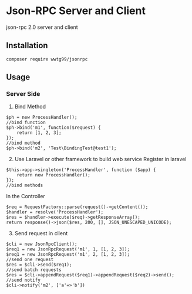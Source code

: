# Json-RPC Server and Client

json-rpc 2.0 server and client

## Installation
```
composer require wwtg99/jsonrpc
```

## Usage
### Server Side
1. Bind Method
```
$ph = new ProcessHandler();
//bind function
$ph->bind('m1', function($request) {
    return [1, 2, 3];
});
//bind method
$ph->bind('m2', 'Test\BindingTest@test1');
```

2. Use Laravel or other framework to build web service
Register in laravel 
```
$this->app->singleton('ProcessHandler', function ($app) {
    return new ProcessHandler();
});
//bind methods
```
In the Controller
```
$req = RequestFactory::parse(request()->getContent());
$handler = resolve('ProcessHandler');
$res = $handler->execute($req)->getResponseArray();
return response()->json($res, 200, [], JSON_UNESCAPED_UNICODE);
```

3. Send request in client
```
$cli = new JsonRpcClient();
$req1 = new JsonRpcRequest('m1', 1, [1, 2, 3]);
$req1 = new JsonRpcRequest('m1', 2, [1, 2, 3]);
//send one request
$res = $cli->send($req1);
//send batch requests
$res = $cli->appendRequest($req1)->appendRequest($req2)->send();
//send notify
$cli->notify('m2', ['a'=>'b'])
```

